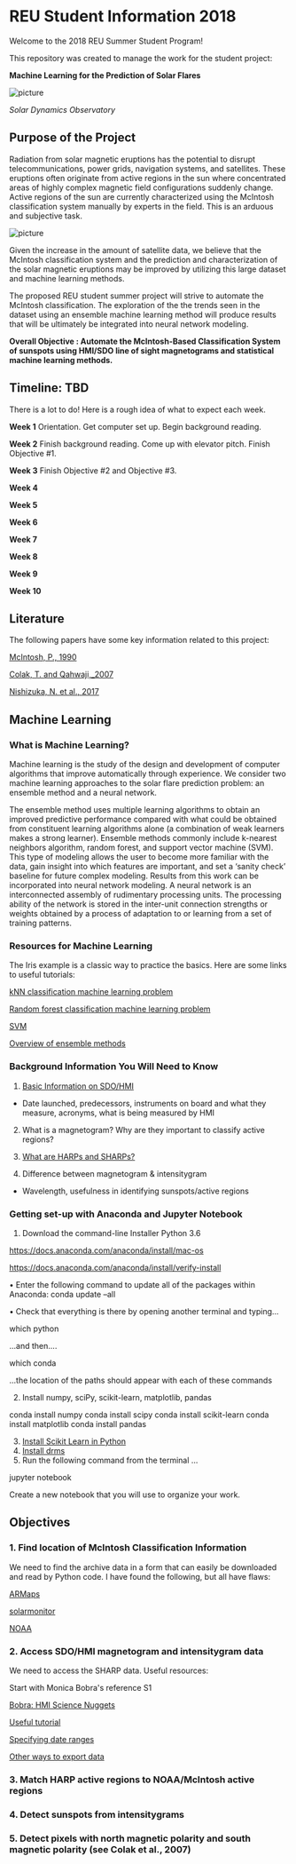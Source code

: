 # REU Student Information 2018

Welcome to the 2018 REU Summer Student Program!

This repository was created to manage the work for the student project: 

**Machine Learning for the Prediction of Solar Flares**

![picture](https://github.com/emailcausey/2018_REU/blob/master/SDO.png)

*Solar Dynamics Observatory*

## Purpose of the Project
Radiation from solar magnetic eruptions has the potential to disrupt telecommunications, power grids, navigation systems, and satellites. These eruptions often originate from active regions in the sun where concentrated areas of highly complex magnetic field configurations suddenly change. Active regions of the sun are currently characterized using the McIntosh classification system manually by experts in the field. This is an arduous and subjective task.

![picture](https://github.com/emailcausey/2018_REU/blob/master/handdrawn_solar_synoptic_map.png)

Given the increase in the amount of satellite data, we believe that the McIntosh classification system and the prediction and characterization of the solar magnetic eruptions may be improved by utilizing this large dataset and machine learning methods.

The proposed REU student summer project will strive to automate the McIntosh classification. The exploration of the the trends seen in the dataset using an ensemble machine learning method will produce results that will be ultimately be integrated into neural network modeling. 

**Overall Objective : Automate the McIntosh-Based Classification System of sunspots using HMI/SDO line of sight magnetograms and statistical machine learning methods.**

## Timeline: TBD

There is a lot to do! Here is a rough idea of what to expect each week.

**Week 1** Orientation. Get computer set up. Begin background reading. 

**Week 2** Finish background reading. Come up with elevator pitch. Finish Objective #1.

**Week 3** Finish Objective #2 and Objective #3.

**Week 4** 

**Week 5**

**Week 6**

**Week 7**

**Week 8**

**Week 9**

**Week 10**

## Literature

The following papers have some key information related to this project:

[McIntosh, P., 1990](https://link.springer.com/article/10.1007%2FBF00158405)

[Colak, T. and Qahwaji,_2007](https://link.springer.com/article/10.1007%2Fs11207-007-9094-3)

[Nishizuka, N. et al., 2017](https://arxiv.org/abs/1611.01791)

## Machine Learning

### What is Machine Learning?

Machine learning is the study of the design and development of computer algorithms that improve automatically through experience. We consider two machine learning approaches to the solar flare prediction problem: an ensemble method and a neural network. 

The ensemble method uses multiple learning algorithms to obtain an improved predictive performance compared with what could be obtained from constituent learning algorithms alone (a combination of weak learners makes a strong learner). Ensemble methods commonly include k-nearest neighbors algorithm, random forest, and support vector machine (SVM). This type of modeling allows the user to become more familiar with the data, gain insight into which features are important, and set a ‘sanity check’ baseline for future complex modeling. Results from this work can be incorporated into neural network modeling. A neural network is an interconnected assembly of rudimentary processing units. The processing ability of the network is stored in the inter-unit connection strengths or weights obtained by a process of adaptation to or learning from a set of training patterns.

### Resources for Machine Learning

The Iris example is a classic way to practice the basics. Here are some links to useful tutorials:

[kNN classification machine learning problem](https://towardsdatascience.com/supervised-learning-with-python-cf2c1ae543c1)

[Random forest classification machine learning problem](https://chrisalbon.com/machine_learning/trees_and_forests/random_forest_classifier_example/)

[SVM](https://www.analyticsvidhya.com/blog/2017/09/understaing-support-vector-machine-example-code/)

[Overview of ensemble methods](https://www.dataquest.io/blog/introduction-to-ensembles/)

### Background Information You Will Need to Know

1. [Basic Information on SDO/HMI](http://hmi.stanford.edu)

- Date launched, predecessors, instruments on board and what they measure, acronyms, what is being measured by HMI

2. What is a magnetogram? Why are they important to classify active regions?

3. [What are HARPs and SHARPs?](http://jsoc.stanford.edu/doc/data/hmi/sharp/sharp.htm)

4. Difference between magnetogram & intensitygram 

- Wavelength, usefulness in identifying sunspots/active regions

### Getting set-up with Anaconda and Jupyter Notebook

1. Download the command-line Installer Python 3.6

https://docs.anaconda.com/anaconda/install/mac-os

https://docs.anaconda.com/anaconda/install/verify-install

•	Enter the following command to update all of the packages within Anaconda:
conda update –all

•	Check that everything is there by opening another terminal and typing...

which python

...and then....

which conda

...the location of the paths should appear with each of these commands

2. Install numpy, sciPy, scikit-learn, matplotlib, pandas

conda install numpy
conda install scipy
conda install scikit-learn
conda install matplotlib
conda install pandas

3. [Install Scikit Learn in Python](http://scikit-learn.org/stable/install.html)
4. [Install drms](https://pypi.org/project/drms/)
5. Run the following command from the terminal ...

jupyter notebook

Create a new notebook that you will use to organize your work.

## Objectives

### 1. Find location of McIntosh Classification Information

We need to find the archive data in a form that can easily be downloaded and read by Python code. I have found the following, but all have flaws:

[ARMaps](http://www.solar.ifa.hawaii.edu/ARMaps/)

[solarmonitor](https://solarmonitor.org)

[NOAA](https://www.swpc.noaa.gov/products/solar-region-summary)

### 2. Access SDO/HMI magnetogram and intensitygram data

We need to access the SHARP data. Useful resources:

Start with Monica Bobra's reference S1

[Bobra: HMI Science Nuggets](http://hmi.stanford.edu/hminuggets/?p=1428)

[Useful tutorial](http://drms.readthedocs.io/en/stable/tutorial.html#basic-usage)

[Specifying date ranges](http://jsoc.stanford.edu/ajax/RecordSetHelp.html)

[Other ways to export data](http://jsoc.stanford.edu/How_toget_data.html)

### 3. Match HARP active regions to NOAA/McIntosh active regions

### 4. Detect sunspots from intensitygrams

### 5. Detect pixels with north magnetic polarity and south magnetic polarity (see Colak et al., 2007)
